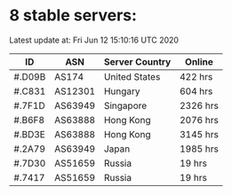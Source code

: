 # 8 stable servers:

Latest update at: Fri Jun 12 15:10:16 UTC 2020

| ID | ASN | Server Country | Online |
| -- | --- | -------------- | ------ |
| #.D09B | AS174 | United States | 422 hrs |
| #.C831 | AS12301 | Hungary | 604 hrs |
| #.7F1D | AS63949 | Singapore | 2326 hrs |
| #.B6F8 | AS63888 | Hong Kong | 2076 hrs |
| #.BD3E | AS63888 | Hong Kong | 3145 hrs |
| #.2A79 | AS63949 | Japan | 1985 hrs |
| #.7D30 | AS51659 | Russia | 19 hrs |
| #.7417 | AS51659 | Russia | 19 hrs |

